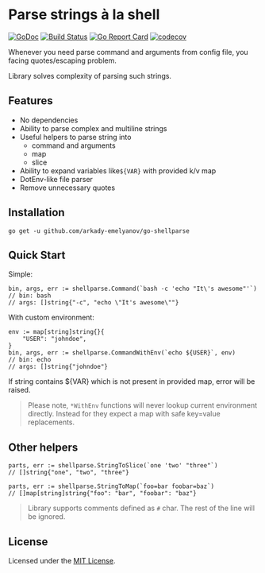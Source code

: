 # Parse strings à la shell

[![GoDoc](https://godoc.org/github.com/arkady-emelyanov/go-shellparse?status.svg)](https://godoc.org/github.com/arkady-emelyanov/go-shellparse)
[![Build Status](https://travis-ci.org/arkady-emelyanov/go-shellparse.svg?branch=master)](https://travis-ci.org/arkady-emelyanov/go-shellparse)
[![Go Report Card](https://goreportcard.com/badge/github.com/arkady-emelyanov/go-shellparse)](https://goreportcard.com/report/github.com/arkady-emelyanov/go-shellparse)
[![codecov](https://codecov.io/gh/arkady-emelyanov/go-shellparse/branch/master/graph/badge.svg)](https://codecov.io/gh/arkady-emelyanov/go-shellparse)


Whenever you need parse command and arguments from config file,
you facing quotes/escaping problem.

Library solves complexity of parsing such strings.

## Features

* No dependencies
* Ability to parse complex and multiline strings
* Useful helpers to parse string into
    * command and arguments
    * map
    * slice
* Ability to expand variables like`${VAR}` with provided k/v map
* DotEnv-like file parser
* Remove unnecessary quotes

## Installation

`go get -u github.com/arkady-emelyanov/go-shellparse`

## Quick Start

Simple:
```
bin, args, err := shellparse.Command(`bash -c 'echo "It\'s awesome"'`)
// bin: bash
// args: []string{"-c", "echo \"It's awesome\""}
```

With custom environment:
```
env := map[string]string{}{
    "USER": "johndoe",
}
bin, args, err := shellparse.CommandWithEnv(`echo ${USER}`, env)
// bin: echo
// args: []string{"johndoe"}
```

If string contains ${VAR} which is not present in provided map,
error will be raised.

> Please note, `*WithEnv` functions will never lookup current environment directly. 
Instead for they expect a map with safe key=value replacements.

## Other helpers

```
parts, err := shellparse.StringToSlice(`one 'two' "three"`)
// []string{"one", "two", "three"}

parts, err := shellparse.StringToMap(`foo=bar foobar=baz`)
// []map[string]string{"foo": "bar", "foobar": "baz"}
```

> Library supports comments defined as `#` char. The rest of the line
will be ignored. 

## License

Licensed under the [MIT License](http://www.opensource.org/licenses/MIT).
